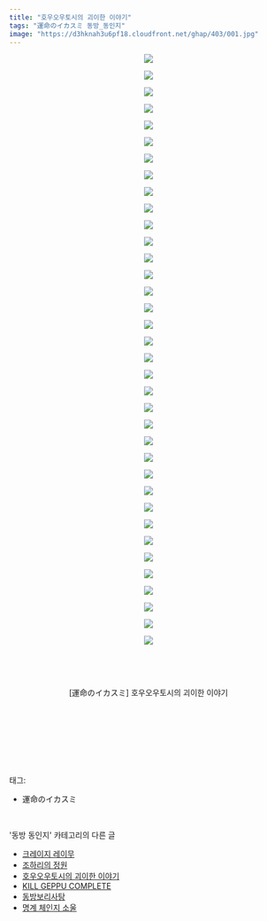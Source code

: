 ```yaml
---
title: "호우오우토시의 괴이한 이야기"
tags: "運命のイカスミ 동방_동인지"
image: "https://d3hknah3u6pf18.cloudfront.net/ghap/403/001.jpg"
---
```

<div class="article">
<p style="text-align: center; clear: none; float: none;"><img src="{{ site.imgserver4 }}/ghap/403/001.jpg"/></p>
<p style="text-align: center; clear: none; float: none;"><img src="{{ site.imgserver4 }}/ghap/403/002.jpg"/></p>
<p style="text-align: center; clear: none; float: none;"><img src="{{ site.imgserver4 }}/ghap/403/003.jpg"/></p>
<p style="text-align: center; clear: none; float: none;"><img src="{{ site.imgserver4 }}/ghap/403/004.jpg"/></p>
<p style="text-align: center; clear: none; float: none;"><img src="{{ site.imgserver4 }}/ghap/403/005.jpg"/></p>
<p style="text-align: center; clear: none; float: none;"><img src="{{ site.imgserver4 }}/ghap/403/006.jpg"/></p>
<p style="text-align: center; clear: none; float: none;"><img src="{{ site.imgserver4 }}/ghap/403/007.jpg"/></p>
<p style="text-align: center; clear: none; float: none;"><img src="{{ site.imgserver4 }}/ghap/403/008.jpg"/></p>
<p style="text-align: center; clear: none; float: none;"><img src="{{ site.imgserver4 }}/ghap/403/009.jpg"/></p>
<p style="text-align: center; clear: none; float: none;"><img src="{{ site.imgserver4 }}/ghap/403/010.jpg"/></p>
<p style="text-align: center; clear: none; float: none;"><img src="{{ site.imgserver4 }}/ghap/403/011.jpg"/></p>
<p style="text-align: center; clear: none; float: none;"><img src="{{ site.imgserver4 }}/ghap/403/012.jpg"/></p>
<p style="text-align: center; clear: none; float: none;"><img src="{{ site.imgserver4 }}/ghap/403/013.jpg"/></p>
<p style="text-align: center; clear: none; float: none;"><img src="{{ site.imgserver4 }}/ghap/403/014.jpg"/></p>
<p style="text-align: center; clear: none; float: none;"><img src="{{ site.imgserver4 }}/ghap/403/015.jpg"/></p>
<p style="text-align: center; clear: none; float: none;"><img src="{{ site.imgserver4 }}/ghap/403/016.jpg"/></p>
<p style="text-align: center; clear: none; float: none;"><img src="{{ site.imgserver4 }}/ghap/403/017.jpg"/></p>
<p style="text-align: center; clear: none; float: none;"><img src="{{ site.imgserver4 }}/ghap/403/018.jpg"/></p>
<p style="text-align: center; clear: none; float: none;"><img src="{{ site.imgserver4 }}/ghap/403/019.jpg"/></p>
<p style="text-align: center; clear: none; float: none;"><img src="{{ site.imgserver4 }}/ghap/403/020.jpg"/></p>
<p style="text-align: center; clear: none; float: none;"><img src="{{ site.imgserver4 }}/ghap/403/021.jpg"/></p>
<p style="text-align: center; clear: none; float: none;"><img src="{{ site.imgserver4 }}/ghap/403/022.jpg"/></p>
<p style="text-align: center; clear: none; float: none;"><img src="{{ site.imgserver4 }}/ghap/403/023.jpg"/></p>
<p style="text-align: center; clear: none; float: none;"><img src="{{ site.imgserver4 }}/ghap/403/024.jpg"/></p>
<p style="text-align: center; clear: none; float: none;"><img src="{{ site.imgserver4 }}/ghap/403/025.jpg"/></p>
<p style="text-align: center; clear: none; float: none;"><img src="{{ site.imgserver4 }}/ghap/403/026.jpg"/></p>
<p style="text-align: center; clear: none; float: none;"><img src="{{ site.imgserver4 }}/ghap/403/027.jpg"/></p>
<p style="text-align: center; clear: none; float: none;"><img src="{{ site.imgserver4 }}/ghap/403/028.jpg"/></p>
<p style="text-align: center; clear: none; float: none;"><img src="{{ site.imgserver4 }}/ghap/403/029.jpg"/></p>
<p style="text-align: center; clear: none; float: none;"><img src="{{ site.imgserver4 }}/ghap/403/030.jpg"/></p>
<p style="text-align: center; clear: none; float: none;"><img src="{{ site.imgserver4 }}/ghap/403/031.jpg"/></p>
<p style="text-align: center; clear: none; float: none;"><img src="{{ site.imgserver4 }}/ghap/403/032.jpg"/></p>
<p style="text-align: center; clear: none; float: none;"><img src="{{ site.imgserver4 }}/ghap/403/033.jpg"/></p>
<p style="text-align: center; clear: none; float: none;"><img src="{{ site.imgserver4 }}/ghap/403/034.jpg"/></p>
<p style="text-align: center; clear: none; float: none;"><img src="{{ site.imgserver4 }}/ghap/403/035.jpg"/></p>
<p style="text-align: center; clear: none; float: none;"><img src="{{ site.imgserver4 }}/ghap/403/036.jpg"/></p>
<p style="text-align: center; clear: none; float: none;"><br/></p>
<p style="text-align: center; clear: none; float: none;"><br/></p>
<p style="text-align: center; clear: none; float: none;">[運命のイカスミ] 호우오우토시의 괴이한 이야기</p>
<p style="text-align: center; clear: none; float: none;"><br/></p>
<p style="text-align: center; clear: none; float: none;"><br/></p>
<p><br/></p>
</div><br/>
<div class="tagTrail">
<p>태그: </p>
<ul>
<li>運命のイカスミ</li>
</ul>
</div><br/>
<div class="another">
<p>'동방 동인지' 카테고리의 다른 글</p>
<ul>
<li><a href="/ghap_405">크레이지 레이무</a></li>
<li><a href="/ghap_404">조하리의 정원</a></li>
<li><a href="/ghap_403">호우오우토시의 괴이한 이야기</a></li>
<li><a href="/ghap_402">KILL GEPPU COMPLETE</a></li>
<li><a href="/ghap_401">동방보리사탕</a></li>
<li><a href="/ghap_399">명계 체인지 소울</a></li>
</ul>
</div><br/>
<div class="cb_module cb_fluid">
<div class="cb_wrt cb_profile">
</div><!-- commentList close -->
</div><br/>
